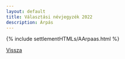 ```yaml
---
layout: default
title: Választási névjegyzék 2022
description: Árpás
---
```


{% include settlementHTMLs/AArpaas.html %}

[Vissza](../)